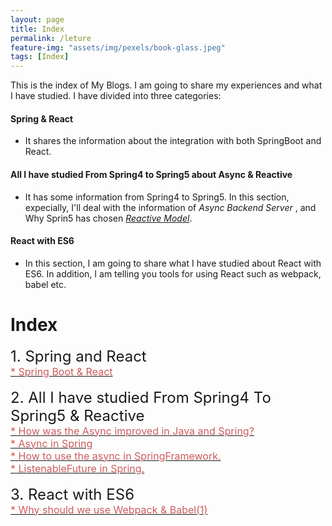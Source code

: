 ```yaml
---
layout: page
title: Index
permalink: /leture
feature-img: "assets/img/pexels/book-glass.jpeg"
tags: [Index]
---
```


This is the index of My Blogs. I am going to share my experiences and what I have studied. I have divided into three categories: 
#### Spring & React    
* It shares the information about the integration with both SpringBoot and React.

#### All I have studied From Spring4 to Spring5 about Async & Reactive 
* It has some information from Spring4 to Spring5. In this section, expecially, I'll deal with the information of *Async Backend Server* , and Why Sprin5 has chosen [*Reactive Model*](http://www.reactive-streams.org/).

#### React with ES6       
* In this section, I am going to share what I have studied about React with ES6. In addition, I am telling you tools for using React such as webpack, babel etc.

# Index

<div><font size="5" >1. Spring and React</font>
  <br/>
  <a href="/2017/12/29/My-First-Blog.html" >
    <font size="3" color="#CD5C5C">* Spring Boot & React</font>
  </a>
</div>

<br/>
<div><font size="5" >2. All I have studied From Spring4 To Spring5 & Reactive</font>
  <br/>
  <a href="/2018/01/03/third.html" >
    <font size="3" color="#CD5C5C">* How was the Async improved in Java and Spring?</font>
  </a><br/>
  <a href="/2018/01/06/forth.html" >
    <font size="3" color="#CD5C5C">* Async in Spring</font>
  </a><br/>
  <a href="/2018/01/08/fifth.html" >
    <font size="3" color="#CD5C5C">* How to use the async in SpringFramework.</font>
  </a><br/>
  <a href="/2018/01/14/sixth.html" >
    <font size="3" color="#CD5C5C">* ListenableFuture in Spring.</font>
  </a>  
</div>

<br/>
<div><font size="5" >3. React with ES6</font>
  <br/>
  <a href="/2017/12/30/second.html" >
    <font size="3" color="#CD5C5C">* Why should we use Webpack & Babel(1)</font>
  </a>
</div>
<br/>
  